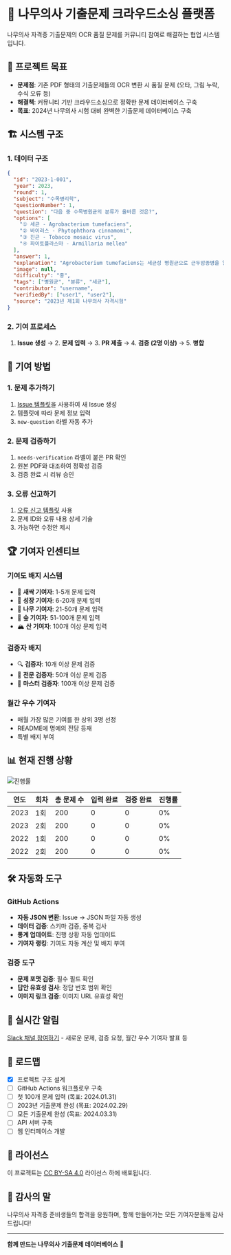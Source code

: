 # 🌳 나무의사 기출문제 크라우드소싱 플랫폼

나무의사 자격증 기출문제의 OCR 품질 문제를 커뮤니티 참여로 해결하는 협업 시스템입니다.

## 🎯 프로젝트 목표

- **문제점**: 기존 PDF 형태의 기출문제들의 OCR 변환 시 품질 문제 (오타, 그림 누락, 수식 오류 등)
- **해결책**: 커뮤니티 기반 크라우드소싱으로 정확한 문제 데이터베이스 구축
- **목표**: 2024년 나무의사 시험 대비 완벽한 기출문제 데이터베이스 구축

## 🏗️ 시스템 구조

### 1. 데이터 구조
```json
{
  "id": "2023-1-001",
  "year": 2023,
  "round": 1,
  "subject": "수목병리학",
  "questionNumber": 1,
  "question": "다음 중 수목병원균의 분류가 올바른 것은?",
  "options": [
    "① 세균 - Agrobacterium tumefaciens",
    "② 바이러스 - Phytophthora cinnamomi",
    "③ 진균 - Tobacco mosaic virus",
    "④ 파이토플라스마 - Armillaria mellea"
  ],
  "answer": 1,
  "explanation": "Agrobacterium tumefaciens는 세균성 병원균으로 근두암종병을 일으킵니다.",
  "image": null,
  "difficulty": "중",
  "tags": ["병원균", "분류", "세균"],
  "contributor": "username",
  "verifiedBy": ["user1", "user2"],
  "source": "2023년 제1회 나무의사 자격시험"
}
```

### 2. 기여 프로세스

1. **Issue 생성** → 2. **문제 입력** → 3. **PR 제출** → 4. **검증 (2명 이상)** → 5. **병합**

## 🤝 기여 방법

### 1. 문제 추가하기

1. [Issue 템플릿](/.github/ISSUE_TEMPLATE/add-question.md)을 사용하여 새 Issue 생성
2. 템플릿에 따라 문제 정보 입력
3. `new-question` 라벨 자동 추가

### 2. 문제 검증하기

1. `needs-verification` 라벨이 붙은 PR 확인
2. 원본 PDF와 대조하여 정확성 검증
3. 검증 완료 시 리뷰 승인

### 3. 오류 신고하기

1. [오류 신고 템플릿](/.github/ISSUE_TEMPLATE/report-error.md) 사용
2. 문제 ID와 오류 내용 상세 기술
3. 가능하면 수정안 제시

## 🏆 기여자 인센티브

### 기여도 배지 시스템
- 🌱 **새싹 기여자**: 1-5개 문제 입력
- 🌿 **성장 기여자**: 6-20개 문제 입력
- 🌳 **나무 기여자**: 21-50개 문제 입력
- 🌲 **숲 기여자**: 51-100개 문제 입력
- 🏔️ **산 기여자**: 100개 이상 문제 입력

### 검증자 배지
- 🔍 **검증자**: 10개 이상 문제 검증
- 🔎 **전문 검증자**: 50개 이상 문제 검증
- 🏅 **마스터 검증자**: 100개 이상 문제 검증

### 월간 우수 기여자
- 매월 가장 많은 기여를 한 상위 3명 선정
- README에 명예의 전당 등재
- 특별 배지 부여

## 📊 현재 진행 상황

![진행률](https://progress-bar.dev/0/?title=전체%20진행률)

| 연도 | 회차 | 총 문제 수 | 입력 완료 | 검증 완료 | 진행률 |
|------|------|-----------|-----------|-----------|--------|
| 2023 | 1회 | 200 | 0 | 0 | 0% |
| 2023 | 2회 | 200 | 0 | 0 | 0% |
| 2022 | 1회 | 200 | 0 | 0 | 0% |
| 2022 | 2회 | 200 | 0 | 0 | 0% |

## 🛠️ 자동화 도구

### GitHub Actions
- **자동 JSON 변환**: Issue → JSON 파일 자동 생성
- **데이터 검증**: 스키마 검증, 중복 검사
- **통계 업데이트**: 진행 상황 자동 업데이트
- **기여자 랭킹**: 기여도 자동 계산 및 배지 부여

### 검증 도구
- **문제 포맷 검증**: 필수 필드 확인
- **답안 유효성 검사**: 정답 번호 범위 확인
- **이미지 링크 검증**: 이미지 URL 유효성 확인

## 📱 실시간 알림

[Slack 채널 참여하기](#) - 새로운 문제, 검증 요청, 월간 우수 기여자 발표 등

## 🚀 로드맵

- [x] 프로젝트 구조 설계
- [ ] GitHub Actions 워크플로우 구축
- [ ] 첫 100개 문제 입력 (목표: 2024.01.31)
- [ ] 2023년 기출문제 완성 (목표: 2024.02.29)
- [ ] 모든 기출문제 완성 (목표: 2024.03.31)
- [ ] API 서버 구축
- [ ] 웹 인터페이스 개발

## 📜 라이선스

이 프로젝트는 [CC BY-SA 4.0](LICENSE) 라이선스 하에 배포됩니다.

## 🙏 감사의 말

나무의사 자격증 준비생들의 합격을 응원하며, 함께 만들어가는 모든 기여자분들께 감사드립니다!

---

**함께 만드는 나무의사 기출문제 데이터베이스** 🌳